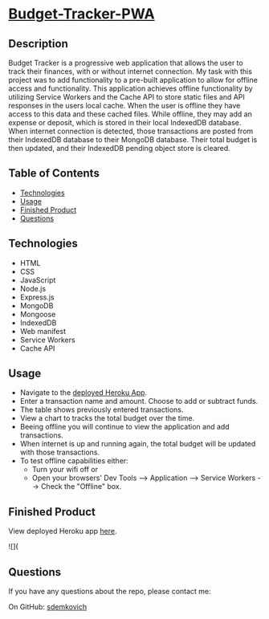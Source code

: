 # [Budget-Tracker-PWA](https://sd-budget-tracker-pwa.herokuapp.com/)

## Description
Budget Tracker is a progressive web application that allows the user to track their finances, 
with or without internet connection. My task with this project was to add functionality to a 
pre-built application to allow for offline access and functionality. This application achieves offline functionality by utilizing 
Service Workers and the Cache API to store static files and API responses in the users local cache. 
When the user is offline they have access to this data and these cached files. While offline, they may 
add an expense or deposit, which is stored in their local IndexedDB database. When internet connection is detected, 
those transactions are posted from their IndexedDB database to their MongoDB database. Their total budget is then updated, 
and their IndexedDB pending object store is cleared.

## Table of Contents
* [Technologies](#technologies)
* [Usage](#usage)
* [Finished Product](#finished-product)
* [Questions](#questions)

## Technologies
* HTML
* CSS
* JavaScript
* Node.js
* Express.js
* MongoDB
* Mongoose
* IndexedDB
* Web manifest
* Service Workers
* Cache API

## Usage
* Navigate to the [deployed Heroku App](https://sd-budget-tracker-pwa.herokuapp.com/).
* Enter a transaction name and amount. Choose to add or subtract funds.
* The table shows previously entered transactions.
* View a chart to tracks the total budget over the time.
* Beeing offline you will continue to view the application and add transactions.
* When internet is up and running again, the total budget will be updated with those transactions.
* To test offline capabilities either:
    * Turn your wifi off or 
    * Open your browsers' Dev Tools --> Application --> Service Workers --> Check the "Offline" box.

## Finished Product
View deployed Heroku app [here](https://sd-budget-tracker-pwa.herokuapp.com/). <br>

![](

## Questions
​If you have any questions about the repo, please contact me:

On GitHub: [sdemkovich](https://github.com/sdemkovich)
